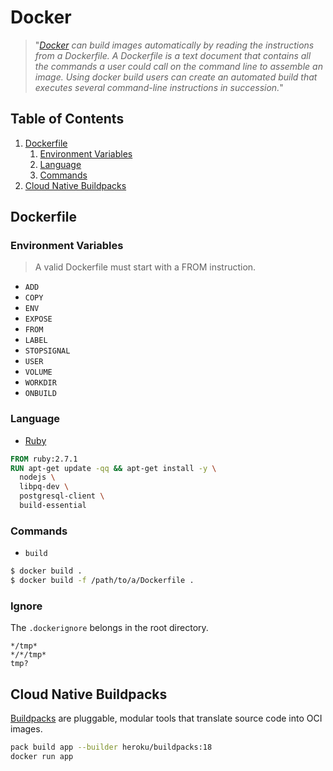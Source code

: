 # Docker

> "_[Docker](https://docker.com) can build images automatically by reading the instructions from a Dockerfile. A Dockerfile is a text document that contains all the commands a user could call on the command line to assemble an image. Using docker build users can create an automated build that executes several command-line instructions in succession._"

## Table of Contents
1. [Dockerfile](#docker-file)
   1. [Environment Variables](#environment-variables)
   1. [Language](#language)
   1. [Commands](#commands)
1. [Cloud Native Buildpacks](#cloud-native-buildpacks)   

## Dockerfile
### Environment Variables
> A valid Dockerfile must start with a FROM instruction.
* `ADD`
* `COPY`
* `ENV`
* `EXPOSE`
* `FROM`  
* `LABEL`
* `STOPSIGNAL`
* `USER`
* `VOLUME`
* `WORKDIR`
* `ONBUILD`
### Language
* [Ruby](https://hub.docker.com/_/ruby)  
```dockerfile
FROM ruby:2.7.1
RUN apt-get update -qq && apt-get install -y \
  nodejs \
  libpq-dev \
  postgresql-client \
  build-essential
```
### Commands
* `build`  
```bash
$ docker build .
$ docker build -f /path/to/a/Dockerfile .
```
### Ignore
The `.dockerignore` belongs in the root directory.
```docker
*/tmp*
*/*/tmp*
tmp?
```

## Cloud Native Buildpacks
[Buildpacks](https://buildpacks.io) are pluggable, modular tools that translate source code into OCI images.
```bash
pack build app --builder heroku/buildpacks:18
docker run app
```
